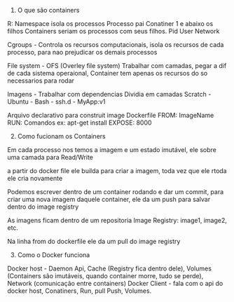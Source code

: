 1. O que são containers

R: Namespace isola os processos
Processo pai Conatiner 1 e abaixo os filhos
Containers seriam os processos com seus filhos.
Pid 
User
Network

Cgroups - Controla os recursos computacionais, isola os recursos de cada processo, para nao prejudicar os demais processos

File system - OFS (Overley file system)
Trabalhar com camadas, pegar a dif de cada sistema operaional,
Container tem apenas os recursos do so necessarios para rodar


Imagens - 
Trabalhar com dependencias
Dividia em camadas
Scratch - Ubuntu - Bash - ssh.d - MyApp:v1


Arquivo declarativo para construit image
Dockerfile 
FROM: ImageName
RUN: Comandos ex: apt-get install
EXPOSE: 8000


2. Como fucionam os Containers

Em cada processo nos temos a imagem e um estado imutável, ele sobre uma camada para Read/Write

a partir do docker file ele builda para criar a imagem, toda vez que ele rtoda ele cria novamente

Podemos escrever dentro de um container rodando e dar um commit, para criar uma nova imagem daquele container, ele da um push para salvar dentro do image registry

As imagens ficam dentro de um repositoria
Image Registry: image1, image2, etc.

Na linha from do dockerfile ele da um pull do image registry


3. Como o Docker funciona

Docker host - Daemon Api, Cache (Registry fica dentro dele), Volumes (Containers são imutáveis, quando container morre, tudo se perde), Network (comunicação entre containers)
Docker Client - fala com o api do docker host, Conatiners, Run, pull Push, Volumes.

